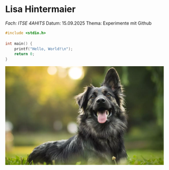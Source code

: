 # Lisa Hintermaier
*Fach: ITSE 4AHITS*
Datum: 15.09.2025
Thema: Experimente mit Github 

```cpp
#include <stdio.h>

int main() {
    printf("Hello, World!\n");
    return 0;
}
``` 

![](https://github.com/lisahintermaier/4AHITS_ITSE_Hintermaier/blob/main/berichte/img/Hund_Foto.webp)
